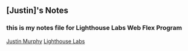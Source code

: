 ## [Justin]'s Notes
### this is my notes file for Lighthouse Labs Web Flex Program
[Justin Murphy](https://github.com/justinmurphycalgary)
[Lighthouse Labs](http://lighthouselabs.com)
